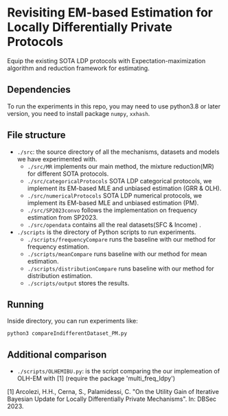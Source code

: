 # Revisiting EM-based Estimation for Locally Differentially Private Protocols
Equip the existing SOTA LDP protocols with Expectation-maximization algorithm and reduction framework for estimating.

## Dependencies
To run the experiments in this repo, you may need to use python3.8 or later version, you need to install package `numpy`, `xxhash`. 

## File structure
- `./src`: the source directory of all the mechanisms, datasets and models we have experimented with.
  - `./src/MR` implements our main method, the mixture reduction(MR) for different SOTA protocols.
  - `./src/categoricalProtocols` SOTA LDP categorical protocols, we implement its EM-based MLE and unbiased estimation (GRR & OLH).
  - `./src/numericalProtocols`  SOTA LDP numerical protocols, we implement its EM-based MLE and unbiased estimation (PM).
  - `./src/SP2023convo` follows the implementation on frequency estimation from SP2023.
  - `./src/opendata` contains all the real datasets(SFC & Income) .
- `./scripts` is the directory of Python scripts to run experiments.
  - `./scripts/frequencyCompare` runs the baseline with our method for frequency estimation.
  - `./scripts/meanCompare` runs baseline with our method for mean estimation.
  - `./scripts/distributionCompare` runs baseline with our method for distribution estimation.
  - `./scripts/output` stores the results.
 
## Running
Inside directory, you can run experiments like:
```
python3 compareIndifferentDataset_PM.py
```

## Additional comparison

- `./scripts/OLHEMIBU.py`: is the script comparing the our implemeation of OLH-EM  with [1] (require the package 'multi_freq_ldpy') 

[1] Arcolezi, H.H., Cerna, S., Palamidessi, C. "On the Utility Gain of Iterative Bayesian Update for Locally Differentially Private Mechanisms". In: DBSec 2023. 

